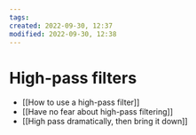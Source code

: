 ```yaml
---
tags: 
created: 2022-09-30, 12:37
modified: 2022-09-30, 12:38
---
```


# High-pass filters
- [[How to use a high-pass filter]]
- [[Have no fear about high-pass filtering]]
- [[High pass dramatically, then bring it down]]